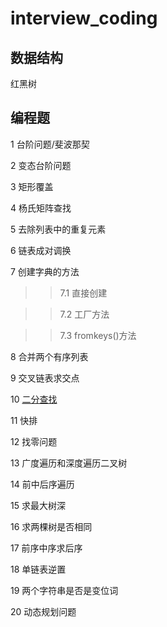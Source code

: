 # interview_coding

## 数据结构

红黑树

## 编程题

1 台阶问题/斐波那契

2 变态台阶问题

3 矩形覆盖

4 杨氏矩阵查找

5 去除列表中的重复元素

6 链表成对调换

7 创建字典的方法

>>7.1 直接创建
  
>>7.2 工厂方法
  
>>7.3 fromkeys()方法
  
8 合并两个有序列表

9 交叉链表求交点

10 [二分查找](https://github.com/SelenaMa9812/interview_coding/blob/main/%E4%BA%8C%E5%88%86%E6%9F%A5%E6%89%BE.md)

11 快排

12 找零问题

13 广度遍历和深度遍历二叉树

14 前中后序遍历

15 求最大树深

16 求两棵树是否相同

17 前序中序求后序

18 单链表逆置

19 两个字符串是否是变位词

20 动态规划问题
